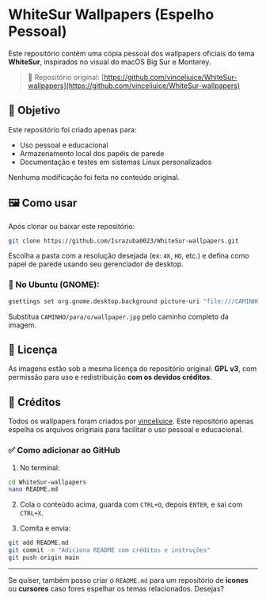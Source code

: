 
# WhiteSur Wallpapers (Espelho Pessoal)

Este repositório contém uma cópia pessoal dos wallpapers oficiais do tema **WhiteSur**, inspirados no visual do macOS Big Sur e Monterey.

> 🔗 Repositório original: [https://github.com/vinceliuice/WhiteSur-wallpapers](https://github.com/vinceliuice/WhiteSur-wallpapers)

## 📌 Objetivo

Este repositório foi criado apenas para:
- Uso pessoal e educacional
- Armazenamento local dos papéis de parede
- Documentação e testes em sistemas Linux personalizados

Nenhuma modificação foi feita no conteúdo original.

## 🖼️ Como usar

Após clonar ou baixar este repositório:

```bash
git clone https://github.com/Israzuba0023/WhiteSur-wallpapers.git
````

Escolha a pasta com a resolução desejada (ex: `4K`, `HD`, etc.) e defina como papel de parede usando seu gerenciador de desktop.

### 🐧 No Ubuntu (GNOME):

```bash
gsettings set org.gnome.desktop.background picture-uri "file:///CAMINHO/para/o/wallpaper.jpg"
```

Substitua `CAMINHO/para/o/wallpaper.jpg` pelo caminho completo da imagem.

## 📄 Licença

As imagens estão sob a mesma licença do repositório original: **GPL v3**, com permissão para uso e redistribuição **com os devidos créditos**.

## 🙏 Créditos

Todos os wallpapers foram criados por [vinceliuice](https://github.com/vinceliuice).
Este repositório apenas espelha os arquivos originais para facilitar o uso pessoal e educacional.


### ✅ Como adicionar ao GitHub

1. No terminal:

```bash
cd WhiteSur-wallpapers
nano README.md
````

2. Cola o conteúdo acima, guarda com `CTRL+O`, depois `ENTER`, e sai com `CTRL+X`.

3. Comita e envia:

```bash
git add README.md
git commit -m "Adiciona README com créditos e instruções"
git push origin main
```

---

Se quiser, também posso criar o `README.md` para um repositório de **ícones** ou **cursores** caso fores espelhar os temas relacionados. Desejas?

